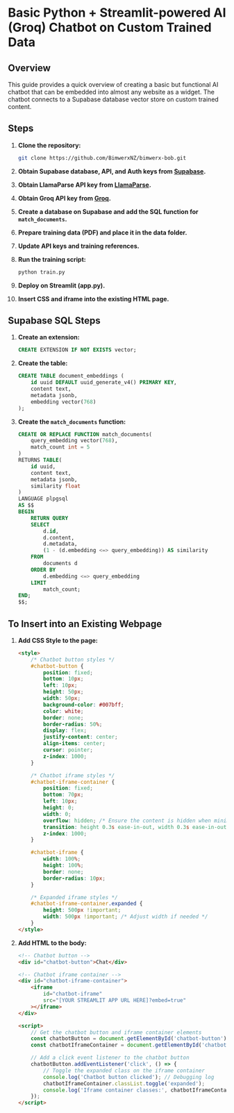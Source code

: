 
# Basic Python + Streamlit-powered AI (Groq) Chatbot on Custom Trained Data

## Overview
This guide provides a quick overview of creating a basic but functional AI chatbot that can be embedded into almost any website as a widget. The chatbot connects to a Supabase database vector store on custom trained content.

## Steps

1. **Clone the repository:**
   ```bash
   git clone https://github.com/BimwerxNZ/bimwerx-bob.git
   ```

2. **Obtain Supabase database, API, and Auth keys from [Supabase](https://supabase.com/).**

3. **Obtain LlamaParse API key from [LlamaParse](https://cloud.llamaindex.ai).**

4. **Obtain Groq API key from [Groq](https://console.groq.com/keys).**

5. **Create a database on Supabase and add the SQL function for `match_documents`.**

6. **Prepare training data (PDF) and place it in the data folder.**

7. **Update API keys and training references.**

8. **Run the training script:**
   ```bash
   python train.py
   ```

9. **Deploy on Streamlit (app.py).**

10. **Insert CSS and iframe into the existing HTML page.**

## Supabase SQL Steps

1. **Create an extension:**
   ```sql
   CREATE EXTENSION IF NOT EXISTS vector;
   ```

2. **Create the table:**
   ```sql
   CREATE TABLE document_embeddings (
       id uuid DEFAULT uuid_generate_v4() PRIMARY KEY,
       content text,
       metadata jsonb,
       embedding vector(768)
   );
   ```

3. **Create the `match_documents` function:**
   ```sql
   CREATE OR REPLACE FUNCTION match_documents(
       query_embedding vector(768), 
       match_count int = 5
   )
   RETURNS TABLE(
       id uuid,
       content text,
       metadata jsonb,
       similarity float
   )
   LANGUAGE plpgsql
   AS $$
   BEGIN
       RETURN QUERY
       SELECT
           d.id,
           d.content,
           d.metadata,
           (1 - (d.embedding <=> query_embedding)) AS similarity
       FROM
           documents d
       ORDER BY
           d.embedding <=> query_embedding
       LIMIT
           match_count;
   END;
   $$;
   ```

## To Insert into an Existing Webpage

1. **Add CSS Style to the page:**
   ```html
   <style>
       /* Chatbot button styles */
       #chatbot-button {
           position: fixed;
           bottom: 10px;
           left: 10px;
           height: 50px;
           width: 50px;
           background-color: #007bff;
           color: white;
           border: none;
           border-radius: 50%;
           display: flex;
           justify-content: center;
           align-items: center;
           cursor: pointer;
           z-index: 1000;
       }

       /* Chatbot iframe styles */
       #chatbot-iframe-container {
           position: fixed;
           bottom: 70px;
           left: 10px;
           height: 0;
           width: 0;
           overflow: hidden; /* Ensure the content is hidden when minimized */
           transition: height 0.3s ease-in-out, width 0.3s ease-in-out; /* Explicitly define transitions for height and width */
           z-index: 1000;
       }

       #chatbot-iframe {
           width: 100%;
           height: 100%;
           border: none;
           border-radius: 10px;
       }

       /* Expanded iframe styles */
       #chatbot-iframe-container.expanded {
           height: 500px !important;
           width: 500px !important; /* Adjust width if needed */
       }
   </style>
   ```

2. **Add HTML to the body:**
   ```html
   <!-- Chatbot button -->
   <div id="chatbot-button">Chat</div>

   <!-- Chatbot iframe container -->
   <div id="chatbot-iframe-container">
       <iframe
           id="chatbot-iframe"
           src="[YOUR STREAMLIT APP URL HERE]?embed=true"
       ></iframe>
   </div>

   <script>
       // Get the chatbot button and iframe container elements
       const chatbotButton = document.getElementById('chatbot-button');
       const chatbotIframeContainer = document.getElementById('chatbot-iframe-container');

       // Add a click event listener to the chatbot button
       chatbotButton.addEventListener('click', () => {
           // Toggle the expanded class on the iframe container
           console.log('Chatbot button clicked'); // Debugging log
           chatbotIframeContainer.classList.toggle('expanded');
           console.log('Iframe container classes:', chatbotIframeContainer.className); // Debugging log
       });
   </script>
   ```
